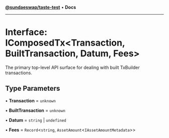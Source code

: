 [**@sundaeswap/taste-test**](../README.md) • **Docs**

***

# Interface: IComposedTx\<Transaction, BuiltTransaction, Datum, Fees\>

The primary top-level API surface for dealing with built TxBuilder transactions.

## Type Parameters

• **Transaction** = `unknown`

• **BuiltTransaction** = `unknown`

• **Datum** = `string` \| `undefined`

• **Fees** = `Record`\<`string`, `AssetAmount`\<`IAssetAmountMetadata`\>\>

